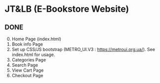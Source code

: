 # JT&LB (E-Bookstore Website)

## DONE

0. Home Page (index.html)
0. Book info Page
0. Set up CSS/JS bootstrap (METRO_UI.V3 : https://metroui.org.ua/). See index.html for usage.
0. Categories Page
0. Search Page
0. View Cart Page
0. Checkout Page
